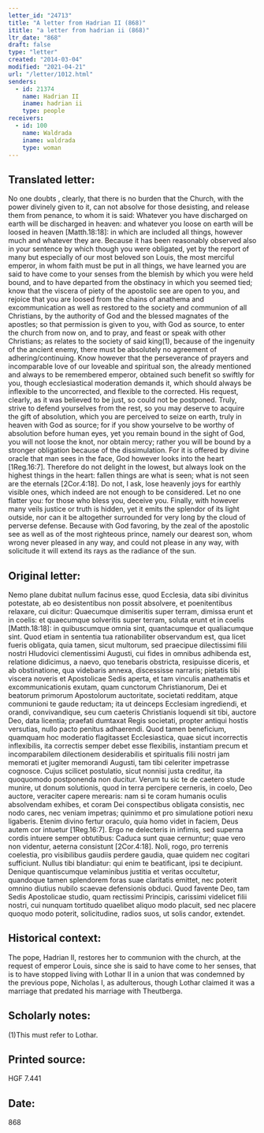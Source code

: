 ```yaml
---
letter_id: "24713"
title: "A letter from Hadrian II (868)"
ititle: "a letter from hadrian ii (868)"
ltr_date: "868"
draft: false
type: "letter"
created: "2014-03-04"
modified: "2021-04-21"
url: "/letter/1012.html"
senders:
  - id: 21374
    name: Hadrian II
    iname: hadrian ii
    type: people
receivers:
  - id: 100
    name: Waldrada
    iname: waldrada
    type: woman
---
```

<h2> Translated letter:</h2>No one doubts , clearly, that there is no burden that the Church, with the power divinely given to it, can not absolve for those desisting, and release them from penance, to whom it is said:  Whatever you have discharged on earth will be discharged in heaven: and whatever you loose on earth will be loosed in heaven [Matth.18:18]: in which are included all things, however much and whatever they are.  Because it has been reasonably observed also in your sentence by which though you were obligated, yet by the report of many but especially of our most beloved son Louis, the most merciful emperor, in whom faith must be put in all things, we have learned you are said to have come to your senses from the blemish by which you were held bound, and to have departed from the obstinacy in which you seemed tied; know that the viscera of piety of the apostolic see are open to you, and rejoice that you are loosed from the chains of anathema and excommunication as well as restored to the society and communion of all Christians, by the authority of God and the blessed magnates of the apostles; so that permission is given to you, with God as source, to enter the church from now on, and to pray, and feast or speak with other Christians; as relates to the society of said king(1), because of the ingenuity of the ancient enemy, there must be absolutely no agreement of adhering/continuing.  Know however that the perseverance of prayers and incomparable love of our loveable and spiritual son, the already mentioned and always to be remembered emperor, obtained such benefit so swiftly for you, though ecclesiastical moderation demands it, which should always be inflexible to the uncorrected, and flexible to the corrected.  His request, clearly, as it was believed to be just, so could not be postponed.
Truly, strive to defend yourselves from the rest, so you may deserve to acquire the gift of absolution, which you are perceived to seize on earth, truly in heaven with God as source; for if you show yourselve to be worthy of absolution before human eyes, yet you remain bound in the sight of God, you will not loose the knot, nor obtain mercy; rather you will be bound by a stronger obligation because of the dissimulation.  For it is offered by divine oracle that man sees in the face, God however looks into the heart [1Reg.16:7].  Therefore do not delight in the lowest, but always look on the highest things in the heart:  fallen things are what is seen; what is not seen are the eternals [2Cor.4:18].  Do not, I ask, lose heavenly joys for earthly visible ones, which indeed are not enough to be considered.  Let no one flatter you:  for those who bless you, deceive you.  Finally, with however many veils justice or truth is hidden, yet it emits the splendor of its light outside, nor can it be altogether surrounded for very long by the cloud of perverse defense.  Because with God favoring, by the zeal of the apostolic see as well as of the most righteous prince, namely our dearest son, whom  wrong never pleased in any way, and could not please in any way, with solicitude it will extend its rays as the radiance of the sun.
<h2 class="mt-4"> Original letter:</h2>Nemo plane dubitat nullum facinus esse, quod Ecclesia, data sibi divinitus potestate, ab eo desistentibus non possit absolvere, et poenitentibus relaxare, cui dicitur:  Quaecumque dimiseritis super terram, dimissa erunt et in coelis:  et quaecumque solveritis super terram, soluta erunt et in coelis [Matth.18:18]:  in quibuscumque omnia sint, quantacumque et qualiacumque sint.  Quod etiam in sententia tua rationabiliter observandum est, qua licet fueris obligata, quia tamen, sicut multorum, sed praecipue dilectissimi filii nostri Hludovici clementissimi Augusti, cui fides in omnibus adhibenda est, relatione didicimus, a naevo, quo tenebaris obstricta, resipuisse diceris, et ab obstinatione, qua videbaris annexa, discessisse narraris; pietatis tibi viscera noveris et Apostolicae Sedis aperta, et tam vinculis anathematis et excommunicationis exutam, quam cunctorum Christianorum, Dei et beatorum primorum Apostolorum auctoritate, societati redditam, atque communioni te gaude reductam; ita  ut deinceps Ecclesiam ingrediendi, et orandi, convivandique, seu cum caeteris Christianis loquendi sit tibi, auctore Deo, data licentia; praefati dumtaxat Regis societati, propter antiqui hostis versutias, nullo pacto penitus adhaerendi.  Quod tamen beneficium, quamquam hoc moderatio flagitasset Ecclesiastica, quae sicut incorrectis inflexibilis, ita correctis semper debet esse flexibilis, instantiam precum et incomparabilem dilectionem desiderabilis et spiritualis filii nostri jam memorati et jugiter memorandi Augusti, tam tibi celeriter impetrasse cognosce.  Cujus scilicet postulatio, sicut nonnisi justa creditur, ita quoquomodo postponenda non ducitur.
Verum tu sic te de caetero stude munire, ut donum solutionis, quod in terra percipere cerneris, in coelo, Deo auctore, veraciter capere merearis:  nam si te coram humanis oculis absolvendam exhibes, et coram Dei conspectibus obligata consistis, nec nodo cares, nec veniam impetras; quinimmo et pro simulatione potiori nexu ligaberis.  Etenim divino fertur oraculo, quia homo videt in faciem, Deus autem cor intuetur [1Reg.16:7].  Ergo ne delecteris in infimis, sed superna cordis intuere semper obtutibus:  Caduca sunt quae cernuntur; quae vero non videntur, aeterna consistunt [2Cor.4:18].  Noli, rogo, pro terrenis coelestia, pro visibilibus gaudiis perdere gaudia, quae quidem nec cogitari sufficiunt.  Nullus tibi blandiatur:  qui enim te beatificant, ipsi te decipiunt.  Denique quantiscumque velaminibus justitia et veritas occultetur, quandoque tamen splendorem foras suae claritatis emittet, nec poterit omnino diutius nubilo scaevae defensionis obduci.  Quod favente Deo, tam Sedis Apostolicae studio, quam rectissimi Principis, carissimi videlicet filii nostri, cui nunquam tortitudo quaelibet aliquo modo placuit, sed nec placere quoquo modo poterit, solicitudine, radios suos, ut solis candor, extendet.
<h2 class="mt-4"> Historical context:</h2>The pope, Hadrian II, restores her to communion with the church, at the request of emperor Louis, since she is said to have come to her senses, that is to have stopped living with Lothar II in a union that was condemned by the previous pope, Nicholas I, as adulterous, though Lothar claimed it was a marriage that predated his marriage with Theutberga.
<h2 class="mt-4"> Scholarly notes:</h2>(1)This must refer to Lothar.
<h2 class="mt-4"> Printed source:</h2>HGF 7.441
<h2 class="mt-4"> Date:</h2>868